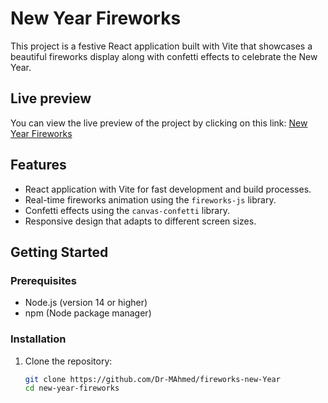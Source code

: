 # New Year Fireworks

This project is a festive React application built with Vite that showcases a beautiful fireworks display along with confetti effects to celebrate the New Year.

## Live preview
You can view the live preview of the project by clicking on this link: [New Year Fireworks](https://happynewyear-lac.vercel.app)

## Features

- React application with Vite for fast development and build processes.
- Real-time fireworks animation using the `fireworks-js` library.
- Confetti effects using the `canvas-confetti` library.
- Responsive design that adapts to different screen sizes.

## Getting Started

### Prerequisites

- Node.js (version 14 or higher)
- npm (Node package manager)

### Installation

1. Clone the repository:
   ```bash
   git clone https://github.com/Dr-MAhmed/fireworks-new-Year
   cd new-year-fireworks